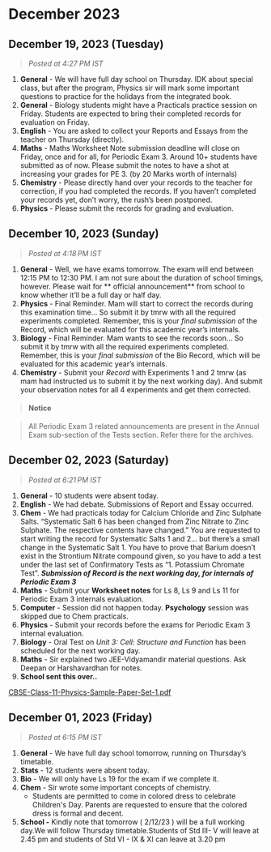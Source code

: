 # December 2023

## December 19, 2023 (Tuesday)

> _Posted at 4:27 PM IST_

1. **General** - We will have full day school on Thursday. IDK about special class, but after the program, Physics sir will mark some important questions to practice for the holidays from the integrated book.
2. **General** - Biology students might have a Practicals practice session on Friday. Students are expected to bring their completed records for evaluation on Friday.
3. **English** - You are asked to collect your Reports and Essays from the teacher on Thursday (directly).
4. **Maths** - Maths Worksheet Note submission deadline will close on Friday, once and for all, for Periodic Exam 3. Around 10+ students have submitted as of now. Please submit the notes to have a shot at increasing your grades for PE 3. (by 20 Marks worth of internals)
5. **Chemistry** - Please directly hand over your records to the teacher for correction, if you had completed the records. If you haven’t completed your records yet, don’t worry, the rush’s been postponed.
6. **Physics** - Please submit the records for grading and evaluation.

## December 10, 2023 (Sunday)

> _Posted at 4:18 PM IST_

1. **General** - Well, we have exams tomorrow. The exam will end between 12:15 PM to 12:30 PM. I am not sure about the duration of school timings, however. Please wait for \*\* official announcement\*\* from school to know whether it’ll be a full day or half day.
2. **Physics** - Final Reminder. Mam will start to correct the records during this examination time… So submit it by tmrw with all the required experiments completed. Remember, this is your _final submission_ of the Record, which will be evaluated for this academic year’s internals.
3. **Biology** - Final Reminder. Mam wants to see the records soon… So submit it by tmrw with all the required experiments completed. Remember, this is your _final submission_ of the Bio Record, which will be evaluated for this academic year’s internals.
4. **Chemistry** - Submit your _Record_ with Experiments 1 and 2 tmrw (as mam had instructed us to submit it by the next working day). And submit your observation notes for all 4 experiments and get them corrected.

> #### Notice

> All Periodic Exam 3 related announcements are present in the Annual Exam sub-section of the Tests section. Refer there for the archives.

## December 02, 2023 (Saturday)

> _Posted at 6:21 PM IST_

1. **General** - 10 students were absent today.
2. **English** - We had debate. Submissions of Report and Essay occurred.
3. **Chem** - We had practicals today for Calcium Chloride and Zinc Sulphate Salts. “Systematic Salt 6 has been changed from Zinc Nitrate to Zinc Sulphate. The respective contents have changed.” You are requested to start writing the record for Systematic Salts 1 and 2… but there’s a small change in the Systematic Salt 1. You have to prove that Barium doesn’t exist in the Strontium Nitrate compound given, so you have to add a test under the last set of Confirmatory Tests as “1. Potassium Chromate Test”. _**Submission of Record is the next working day, for internals of Periodic Exam 3**_
4. **Maths** - Submit your **Worksheet notes** for Ls 8, Ls 9 and Ls 11 for Periodic Exam 3 internals evaluation.
5. **Computer** - Session did not happen today. **Psychology** session was skipped due to Chem practicals.
6. **Physics** - Submit your records before the exams for Periodic Exam 3 internal evaluation.
7. **Biology** - Oral Test on _Unit 3: Cell: Structure and Function_ has been scheduled for the next working day.
8. **Maths** - Sir explained two JEE-Vidyamandir material questions. Ask Deepan or Harshavardhan for notes.
9. **School sent this over..**

[CBSE-Class-11-Physics-Sample-Paper-Set-1.pdf](https://res.craft.do/user/full/34ae8ebc-d508-7305-20e2-17e06364862c/doc/5FE23ED0-D7E7-49DE-B4E5-F0AC13DAF984/35d06131-1885-41ed-8ea8-09e39115e5aa)

## December 01, 2023 (Friday)

> _Posted at 6:15 PM IST_

1. **General** - We have full day school tomorrow, running on Thursday’s timetable.
2. **Stats** - 12 students were absent today.
3. **Bio** - We will only have Ls 19 for the exam if we complete it.
4. **Chem** - Sir wrote some important concepts of chemistry.
   * Students are permitted to come in colored dress to celebrate Children's Day. Parents are requested to ensure that the colored dress is formal and decent.
5. **School -** Kindly note that tomorrow ( 2/12/23 ) will be a full working day.We will follow Thursday timetable.Students of Std III- V will leave at 2.45 pm and students of Std VI - IX & XI can leave at 3.20 pm
